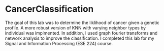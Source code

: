 # CancerClassification

The goal of this lab was to determine the liklihood of cancer given a genetic profile. A more robust version of KNN with varying neighbor types by individual was implmented. In addition, I used graph fourier transforms and network analysis to improve the classification. I completed this lab for my Signal and Information Processing (ESE 224) course. 
